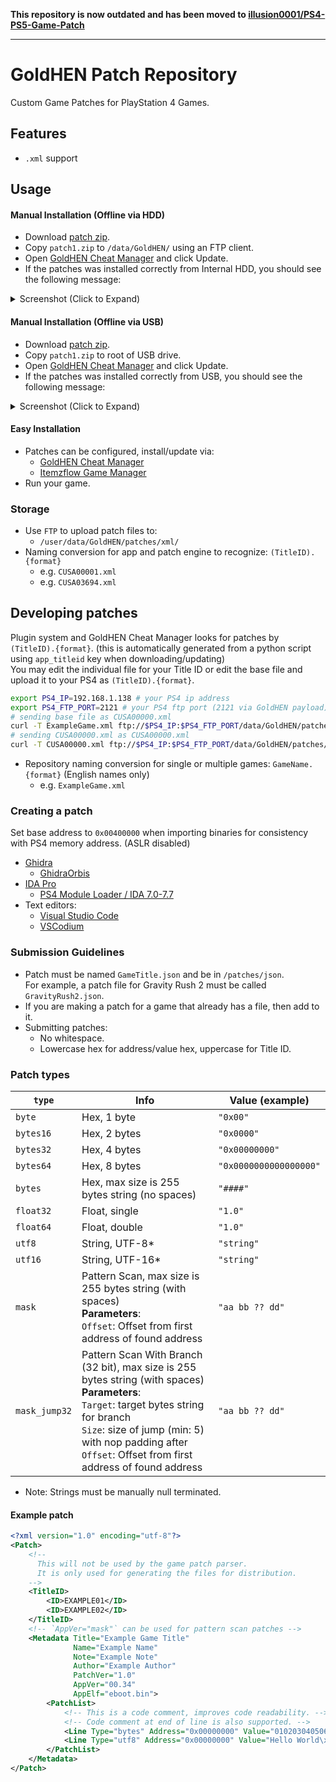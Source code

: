 **This repository is now outdated and has been moved to [illusion0001/PS4-PS5-Game-Patch](https://github.com/illusion0001/PS4-PS5-Game-Patch)**

---

# GoldHEN Patch Repository
Custom Game Patches for PlayStation 4 Games.

## Features
* `.xml` support

## Usage

#### Manual Installation (Offline via HDD)
- Download [patch zip](https://github.com/GoldHEN/GoldHEN_Patch_Repository/raw/gh-pages/patch1.zip).
- Copy `patch1.zip` to `/data/GoldHEN/` using an FTP client.
- Open [GoldHEN Cheat Manager](https://github.com/GoldHEN/GoldHEN_Cheat_Manager/releases/latest) and click Update.
- If the patches was installed correctly from Internal HDD, you should see the following message:

<details>
<summary>Screenshot (Click to Expand)</summary>

![](https://user-images.githubusercontent.com/37698908/204118853-8b34d4d5-e213-44a3-95a4-9462d419f2d2.png)

</details>

#### Manual Installation (Offline via USB)

- Download [patch zip](https://github.com/GoldHEN/GoldHEN_Patch_Repository/raw/gh-pages/patch1.zip).
- Copy `patch1.zip` to root of USB drive.
- Open [GoldHEN Cheat Manager](https://github.com/GoldHEN/GoldHEN_Cheat_Manager/releases/latest) and click Update.
- If the patches was installed correctly from USB, you should see the following message:

<details>
<summary>Screenshot (Click to Expand)</summary>

![](https://user-images.githubusercontent.com/37698908/204118861-ae3fa9c1-a429-4bf9-a357-55a8e7e3df77.png)

</details>

#### Easy Installation
- Patches can be configured, install/update via:
  - [GoldHEN Cheat Manager](https://github.com/GoldHEN/GoldHEN_Cheat_Manager/releases/latest)
  - [Itemzflow Game Manager](https://github.com/LightningMods/Itemzflow)
- Run your game.

### Storage
* Use `FTP` to upload patch files to:
  * `/user/data/GoldHEN/patches/xml/`
* Naming conversion for app and patch engine to recognize: `(TitleID).{format}`
  * e.g. `CUSA00001.xml`
  * e.g. `CUSA03694.xml`

## Developing patches

Plugin system and GoldHEN Cheat Manager looks for patches by `(TitleID).{format}`. (this is automatically generated from a python script using `app_titleid` key when downloading/updating)
<br>You may edit the individual file for your Title ID or edit the base file and upload it to your PS4 as `(TitleID).{format}`.

```bash
export PS4_IP=192.168.1.138 # your PS4 ip address
export PS4_FTP_PORT=2121 # your PS4 ftp port (2121 via GoldHEN payload)
# sending base file as CUSA00000.xml
curl -T ExampleGame.xml ftp://$PS4_IP:$PS4_FTP_PORT/data/GoldHEN/patches/json/CUSA00000.xml
# sending CUSA00000.xml as CUSA00000.xml
curl -T CUSA00000.xml ftp://$PS4_IP:$PS4_FTP_PORT/data/GoldHEN/patches/json/CUSA00000.xml
```

* Repository naming conversion for single or multiple games: `GameName.{format}` (English names only)
  * e.g. `ExampleGame.xml`

### Creating a patch

Set base address to `0x00400000` when importing binaries for consistency with PS4 memory address. (ASLR disabled)
* [Ghidra](https://ghidra-sre.org/)
  * [GhidraOrbis](https://github.com/astrelsky/GhidraOrbis/releases/latest)
* [IDA Pro](https://hex-rays.com/ida-pro/)
  * [PS4 Module Loader / IDA 7.0-7.7](https://github.com/SocraticBliss/ps4_module_loader/releases/latest)
* Text editors:
  * [Visual Studio Code](https://code.visualstudio.com/)
  * [VSCodium](https://vscodium.com/)

### Submission Guidelines
* Patch must be named `GameTitle.json` and be in `/patches/json`.
<br>For example, a patch file for Gravity Rush 2 must be called `GravityRush2.json`.
* If you are making a patch for a game that already has a file, then add to it.
* Submitting patches:
  * No whitespace.
  * Lowercase hex for address/value hex, uppercase for Title ID.

### Patch types

| `type`        | Info                                                                                                                                                                                                                                                         | Value (example)        |
|---------------|--------------------------------------------------------------------------------------------------------------------------------------------------------------------------------------------------------------------------------------------------------------|------------------------|
| `byte`        | Hex, 1 byte                                                                                                                                                                                                                                                  | `"0x00"`               |
| `bytes16`     | Hex, 2 bytes                                                                                                                                                                                                                                                 | `"0x0000"`             |
| `bytes32`     | Hex, 4 bytes                                                                                                                                                                                                                                                 | `"0x00000000"`         |
| `bytes64`     | Hex, 8 bytes                                                                                                                                                                                                                                                 | `"0x0000000000000000"` |
| `bytes`       | Hex, max size is 255 bytes string (no spaces)                                                                                                                                                                                                                | `"####"`               |
| `float32`     | Float, single                                                                                                                                                                                                                                                | `"1.0"`                |
| `float64`     | Float, double                                                                                                                                                                                                                                                | `"1.0"`                |
| `utf8`        | String, UTF-8*                                                                                                                                                                                                                                               | `"string"`             |
| `utf16`       | String, UTF-16*                                                                                                                                                                                                                                              | `"string"`             |
| `mask`        | Pattern Scan, max size is 255 bytes string (with spaces)<br>**Parameters**:<br>`Offset`: Offset from first address of found address                                                                                                                          | `"aa bb ?? dd"`        |
| `mask_jump32` | Pattern Scan With Branch (32 bit), max size is 255 bytes string (with spaces)<br>**Parameters**:<br>`Target`: target bytes string for branch<br>`Size`: size of jump (min: 5) with nop padding after<br>`Offset`: Offset from first address of found address | `"aa bb ?? dd"`        |

* Note: Strings must be manually null terminated.

#### Example patch

```xml
<?xml version="1.0" encoding="utf-8"?>
<Patch>
    <!--
      This will not be used by the game patch parser.
      It is only used for generating the files for distribution.
    -->
    <TitleID>
        <ID>EXAMPLE01</ID>
        <ID>EXAMPLE02</ID>
    </TitleID>
    <!-- `AppVer="mask"` can be used for pattern scan patches --> 
    <Metadata Title="Example Game Title"
              Name="Example Name"
              Note="Example Note"
              Author="Example Author"
              PatchVer="1.0"
              AppVer="00.34"
              AppElf="eboot.bin">
        <PatchList>
            <!-- This is a code comment, improves code readability. -->
            <!-- Code comment at end of line is also supported. -->
            <Line Type="bytes" Address="0x00000000" Value="0102030405060708"/>
            <Line Type="utf8" Address="0x00000000" Value="Hello World\x00"/>
        </PatchList>
    </Metadata>
</Patch>
```
